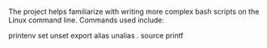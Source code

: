 The project helps familiarize with writing more complex bash scripts on the Linux command line. Commands used include:

printenv
set
unset
export
alias
unalias
.
source
printf
